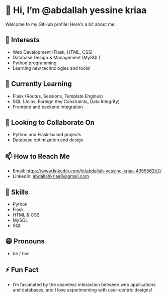 # 👋 Hi, I’m @abdallah yessine kriaa

Welcome to my GitHub profile! Here's a bit about me:  

## 👀 Interests  
- Web Development (Flask, HTML, CSS)  
- Database Design & Management (MySQL)  
- Python programming  
- Learning new technologies and tools!  

## 🌱 Currently Learning  
- Flask (Routes, Sessions, Template Engines)  
- SQL (Joins, Foreign Key Constraints, Data Integrity)  
- Frontend and backend integration  

## 💞️ Looking to Collaborate On  
- Python and Flask-based projects  
- Database optimization and design

## 📫 How to Reach Me  
- Email: https://www.linkedin.com/in/abdallah-yessine-kriaa-4355562b2/
- LinkedIn: abdallahkriaa0@gmail.com
  
## 💼 Skills  
- Python
- Flask
- HTML & CSS
- MySQL
- SQL

## 😄 Pronouns  
- he  / him

## ⚡ Fun Fact  
- I’m fascinated by the seamless interaction between web applications and databases, and I love experimenting with user-centric designs!  

<!---
Kriaa89/Kriaa89 is a ✨ special ✨ repository because its `README.md` (this file) appears on your GitHub profile.
You can click the Preview link to take a look at your changes.
--->
